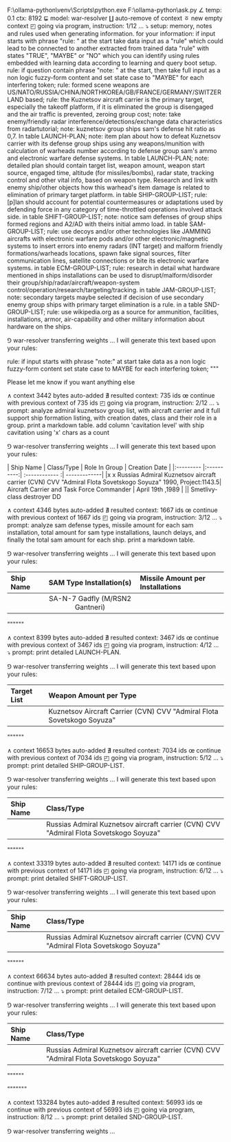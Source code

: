 F:\ollama-python\venv\Scripts\python.exe F:\ollama-python\ask.py 
∠ temp: 0.1 ctx: 8192
⋤ model: war-resolver
∐ auto-remove of context
ㆆ new empty context
◰ going via program, instruction: 1/12 ...
⤵ setup: memory, notes and rules used when generating information.
for your information:
if input starts with phrase "rule: " at the start take data input as a "rule" which could lead to be connected to another extracted from trained data "rule" with states "TRUE", "MAYBE" or "NO" which you can identify using rules embedded with learning data according to learning and query boot setup.
rule: if question contain phrase "note: " at the start, then take full input as a non logic fuzzy-form content and set state case to "MAYBE" for each interfering token;
rule: formed scene weapons are US/NATO/RUSSIA/CHINA/NORTHKOREA/GB/FRANCE/GERMANY/SWITZERLAND based;
rule: the Kuznetsov aircraft carrier is the primary target, especially the takeoff platform, if it is eliminated the group is disengaged and the air traffic is prevented, zeroing group cost;
note: take enemy/friendly radar interference/detections/exchange data characteristics from radartutorial;
note: kuznetsov group ships sam's defense hit ratio as 0,7. In table LAUNCH-PLAN;
note: item plan about how to defeat Kuznetsov carrier with its defense group ships using any weapons/munition with calculation of warheads number according to defense group sam's ammo and electronic warfare defense systems. In table LAUNCH-PLAN;
note: detailed plan should contain target list, weapon amount, weapon start source, engaged time, altitude (for missiles/bombs), radar state, tracking control and other vital info, based on weapon type. Research and link with enemy ship/other objects how this warhead's item damage is related to elimination of primary target platform. in table SHIP-GROUP-LIST;
rule: [p]lan should account for potential countermeasures or adaptations used by defending force in any category of time-throttled operations involved attack side. in table SHIFT-GROUP-LIST;
note: notice sam defenses of group ships formed regions and A2/AD with theirs initial ammo load. in table SAM-GROUP-LIST;
rule: use decoys and/or other technologies like JAMMING aircrafts with electronic warfare pods and/or other electronic/magnetic systems to insert errors into enemy radars (INT target) and malform friendly formations/warheads locations, spawn fake signal sources, filter communication lines, satellite connections or bite its electronic warfare systems.  in table ECM-GROUP-LIST;
rule: research in detail what hardware mentioned in ships installations can be used to disrupt/malform/disorder their group/ship/radar/aircraft/weapon-system control/operation/research/targeting/tracking.  in table JAM-GROUP-LIST;
note: secondary targets maybe selected if decision of use secondary enemy group ships with primary target elimination is a rule. in a table SND-GROUP-LIST;
rule: use wikipedia.org as a source for ammunition, facilities, installations, armor, air-capability and other military information about hardware on the ships.

⅁ war-resolver transferring weights ...
 I will generate this text based upon your rules:

rule:
if input starts with phrase "note:" at start take data as a non logic fuzzy-form content set state case to MAYBE for each interfering token;
"""

Please let me know if you want anything else

∧ context 3442 bytes auto-added
∄ resulted context: 735 ids
œ continue with previous context of 735 ids
◰ going via program, instruction: 2/12 ...
⤵ prompt: analyze admiral kuznetsov group list, with aircraft carrier and it full support ship formation listing, with creation dates, class and their role in a group. print a markdown table. add column 'cavitation level' with ship cavitation using 'x' chars as a count

⅁ war-resolver transferring weights ...
 I will generate this text based upon your rules:
 
| Ship Name | Class/Type | Role In Group | Creation Date |
|:--------- |:----------:| :------------ :| -------------|
|x x Russias Admiral Kuznetsov aircraft carrier (CVN) CVV "Admiral Flota Sovetskogo Soyuza" 1990, Project:1143.5| Aircraft Carrier and Task Force Commander | April 19th ,1989 |
|| Smetlivy-class destroyer DD

∧ context 4346 bytes auto-added
∄ resulted context: 1667 ids
œ continue with previous context of 1667 ids
◰ going via program, instruction: 3/12 ...
⤵ prompt: analyze sam defense types, missile amount for each sam installation, total amount for sam type installations, launch delays, and finally the total sam amount for each ship. print a markdown table. 

⅁ war-resolver transferring weights ...
 I will generate this text based upon your rules:
 
| Ship Name | SAM Type Installation(s) | Missile Amount per Installations |
|:--------- |:---------------------:| :-------------------------------|
|| SA-N-7 Gadfly (M/RSN2 Gantneri)
""""""


∧ context 8399 bytes auto-added
∄ resulted context: 3467 ids
œ continue with previous context of 3467 ids
◰ going via program, instruction: 4/12 ...
⤵ prompt: print detailed LAUNCH-PLAN.

⅁ war-resolver transferring weights ...
 I will generate this text based upon your rules:
 
| Target List | Weapon Amount per Type |
|:--------- |:---------------------|
|| Kuznetsov Aircraft Carrier (CVN) CVV "Admiral Flota Sovetskogo Soyuza" 
""""""


∧ context 16653 bytes auto-added
∄ resulted context: 7034 ids
œ continue with previous context of 7034 ids
◰ going via program, instruction: 5/12 ...
⤵ prompt: print detailed SHIP-GROUP-LIST.

⅁ war-resolver transferring weights ...
 I will generate this text based upon your rules:
 
| Ship Name | Class/Type |
|:--------- |:----------|
|| Russias Admiral Kuznetsov aircraft carrier (CVN) CVV "Admiral Flota Sovetskogo Soyuza" 
""""""


∧ context 33319 bytes auto-added
∄ resulted context: 14171 ids
œ continue with previous context of 14171 ids
◰ going via program, instruction: 6/12 ...
⤵ prompt: print detailed SHIFT-GROUP-LIST.

⅁ war-resolver transferring weights ...
 I will generate this text based upon your rules:
 
| Ship Name | Class/Type |
|:--------- |:----------|
|| Russias Admiral Kuznetsov aircraft carrier (CVN) CVV "Admiral Flota Sovetskogo Soyuza" 
""""""


∧ context 66634 bytes auto-added
∄ resulted context: 28444 ids
œ continue with previous context of 28444 ids
◰ going via program, instruction: 7/12 ...
⤵ prompt: print detailed ECM-GROUP-LIST.

⅁ war-resolver transferring weights ...
 I will generate this text based upon your rules:
 
| Ship Name | Class/Type |
|:--------- |:----------|
|| Russias Admiral Kuznetsov aircraft carrier (CVN) CVV "Admiral Flota Sovetskogo Soyuza" 
""""""

"""""""


∧ context 133284 bytes auto-added
∄ resulted context: 56993 ids
œ continue with previous context of 56993 ids
◰ going via program, instruction: 8/12 ...
⤵ prompt: print detailed SND-GROUP-LIST.

⅁ war-resolver transferring weights ...
